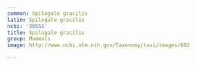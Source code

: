 ```yaml
---
common: Spilogale gracilis
latin: Spilogale gracilis
ncbi: '30551'
title: Spilogale gracilis
group: Mammals
image: http://www.ncbi.nlm.nih.gov/Taxonomy/taxi/images/602

---
```

